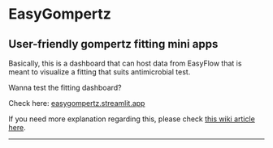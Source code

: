 # EasyGompertz
User-friendly gompertz fitting mini apps
---
Basically, this is a dashboard that can host data from EasyFlow that is meant to visualize a fitting that suits antimicrobial test.

Wanna test the fitting dashboard? 

Check here: [easygompertz.streamlit.app](https://easygompertz.streamlit.app)

If you need more explanation regarding this, please check [this wiki article here](https://en.wikipedia.org/wiki/Gompertz_function).

---
